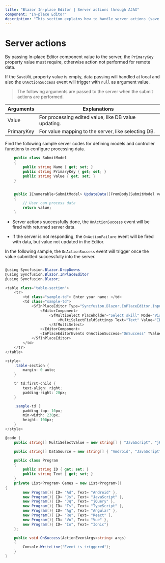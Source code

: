 ```yaml
---
title: "Blazor In-place Editor | Server actions through AJAX"
component: "In-place Editor"
description: "This section explains how to handle server actions (save the modified value in server) by handling success and failure events in the Blazor In-place Editor."
---
```


# Server actions

By passing In-place Editor component value to the server, the `PrimaryKey` property value must require, otherwise action not performed for remote data.

If the `SaveURL` property value is empty, data passing will handled at local and also the `OnActionSuccess` event will trigger with `null` as argument value.

> The following arguments are passed to the server when the submit actions are performed.

| Arguments  | Explanations                                              |
|------------|-----------------------------------------------------------|
| Value      | For processing edited value, like DB value updating.      |
| PrimaryKey | For value mapping to the server, like selecting DB.       |

Find the following sample server codes for defining models and controller functions to configure processing data.

```csharp
    public class SubmitModel
    {
        public string Name { get; set; }
        public string PrimaryKey { get; set; }
        public string Value { get; set; }
    }
```

```csharp

    public IEnumerable<SubmitModel> UpdateData([FromBody]SubmitModel value)
    {
        // User can process data
        return value;
    }

```

* Server actions successfully done, the `OnActionSuccess` event will be fired with returned server data.

* If the server is not responding, the `OnActionFailure` event will be fired with data, but value not updated in the Editor.

In the following sample, the `OnActionSuccess` event will trigger once the value submitted successfully into the server.

```csharp

@using Syncfusion.Blazor.DropDowns
@using Syncfusion.Blazor.InPlaceEditor
@using Syncfusion.Blazor;

<table class="table-section">
    <tr>
        <td class="sample-td"> Enter your name: </td>
        <td class="sample-td">
            <SfInPlaceEditor Type="Syncfusion.Blazor.InPlaceEditor.InputType.MultiSelect" @bind-Value="@MultiSelectValue" SubmitOnEnter="true" Name="Skill" SaveUrl="https://ej2services.syncfusion.com/production/web-services/api/Editor/UpdateData" PrimaryKey="FrameWork" Adaptor="Adaptors.UrlAdaptor" TValue="string[]">
                <EditorComponent>
                    <SfMultiSelect Placeholder="Select skill" Mode="VisualMode.Box" @bind-Value="@MultiSelectValue" DataSource="@DataSource">
                        <MultiSelectFieldSettings Text="Text" Value="ID"></MultiSelectFieldSettings>
                    </SfMultiSelect>
                </EditorComponent>
                <InPlaceEditorEvents OnActionSuccess="OnSuccess" TValue="string"></InPlaceEditorEvents>
            </SfInPlaceEditor>
        </td>
    </tr>
</table>

<style>
    .table-section {
        margin: 0 auto;
    }

    tr td:first-child {
        text-align: right;
        padding-right: 20px;
    }

    .sample-td {
        padding-top: 10px;
        min-width: 230px;
        height: 100px;
    }
</style>

@code {
    public string[] MultiSelectValue = new string[] { "JavaScript", "jQuery" };

    public string[] DataSource = new string[] { "Android", "JavaScript", "jQuery", "TypeScript", "Angular", "React", "Vue", "Ionic" };

    public class Program
    {
        public string ID { get; set; }
        public string Text { get; set; }
    }
    private List<Program> Games = new List<Program>()
{
        new Program(){ ID= "Ad", Text= "Android" },
        new Program(){ ID= "Js", Text= "JavaScript" },
        new Program(){ ID= "Jq", Text= "jQuery" },
        new Program(){ ID= "Ts", Text= "TypeScript" },
        new Program(){ ID= "Ag", Text= "Angular" },
        new Program(){ ID= "Re", Text= "React" },
        new Program(){ ID= "Vu", Text= "Vue" },
        new Program(){ ID= "Io", Text= "Ionic"}
    };

    public void OnSuccess(ActionEventArgs<string> args)
    {
        Console.WriteLine("Event is triggered");
    }
}


```
